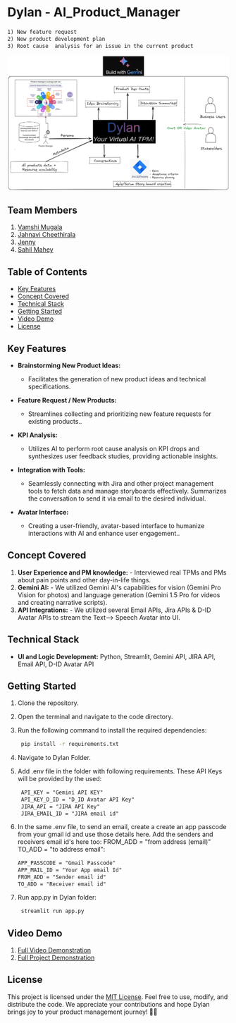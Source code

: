 # Dylan - AI_Product_Manager

    1) New feature request
    2) New product development plan
    3) Root cause  analysis for an issue in the current product


[def]: images/Dylan_Flow.png
![alt text][def]

## Team Members

1. [Vamshi Mugala](https://github.com/vamshi694)
2. [Jahnavi Cheethirala](https://github.com/JaanviR)
3. [Jenny](https://github.com/JenPink25)
4. [Sahil Mahey](https://github.com/SahilMahey)

## Table of Contents

- [Key Features](#key-features)
- [Concept Covered](#concept-covered)
- [Technical Stack](#technical-stack)
- [Getting Started](#getting-started)
- [Video Demo](#video-demo)
- [License](#license)

## Key Features

- **Brainstorming New Product Ideas:**
  - Facilitates the generation of new product ideas and technical specifications.
  
- **Feature Request / New Products:**
  - Streamlines collecting and prioritizing new feature requests for existing products..

- **KPI Analysis:**
  - Utilizes AI to perform root cause analysis on KPI drops and synthesizes user feedback studies, providing actionable insights.

- **Integration with Tools:**
  - Seamlessly connecting with Jira and other project management tools to fetch data and manage storyboards effectively. Summarizes the conversation to send it via email to the desired individual.

- **Avatar Interface:**
  - Creating a user-friendly, avatar-based interface to humanize interactions with AI and enhance user engagement..

## Concept Covered

1. **User Experience and PM knowledge:** - Interviewed real TPMs and PMs about pain points and other day-in-life things.
2. **Gemini AI:** - We utilized Gemini AI's capabilities for vision (Gemini Pro Vision for photos) and language generation (Gemini 1.5 Pro for videos and creating narrative scripts).
3. **API Integrations:** - We utilized several Email APIs, Jira APIs & D-ID Avatar APIs to stream the Text--> Speech Avatar into UI.

## Technical Stack

- **UI and Logic Development:** Python, Streamlit, Gemini API, JIRA API, Email API, D-ID Avatar API

## Getting Started

1. Clone the repository.
2. Open the terminal and navigate to the code directory.
3. Run the following command to install the required dependencies:

   ```bash
    pip install -r requirements.txt
   ```

4. Navigate to Dylan Folder.
5. Add .env file in the folder with following requirements. These API Keys will be provided by the used:
   ```
    API_KEY = "Gemini API KEY"
    API_KEY_D_ID = "D_ID Avatar API Key"
    JIRA_API = "JIRA API Key"
    JIRA_EMAIL_ID = "JIRA email id"
   ```
6. In the same .env file, to send an email, create a create an app passcode from your gmail id and use those details here. Add the senders and receivers email id's here too:
FROM_ADD = "from address (email)"
TO_ADD = "to address email":
    ```
    APP_PASSCODE = "Gmail Passcode"
    APP_MAIL_ID = "Your App email Id"
    FROM_ADD = "Sender email id"
    TO_ADD = "Receiver email id"
    ```
7. Run app.py in Dylan folder:
   ```bash
    streamlit run app.py
   ```

## Video Demo

1. [Full Video Demonstration]()
2. [Full Project Demonstration](https://devpost.com/sahilmahey929?ref_content=user-portfolio&ref_feature=portfolio&ref_medium=global-nav)

## License

This project is licensed under the [MIT License](LICENSE). Feel free to use, modify, and distribute the code. We appreciate your contributions and hope Dylan brings joy to your product management journey! 🍲🚀




